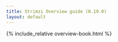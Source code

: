 ```yaml
---
title: Strimzi Overview guide (0.19.0)
layout: default
---
```


{% include_relative overview-book.html %}
